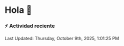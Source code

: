 # Hola 👋 

### :zap: Actividad reciente

<!--RECENT_ACTIVITY:start-->
<!--RECENT_ACTIVITY:end-->


<!--RECENT_ACTIVITY:last_update-->
Last Updated: Thursday, October 9th, 2025, 1:01:25 PM
<!--RECENT_ACTIVITY:last_update_end-->
